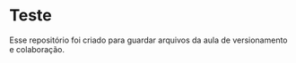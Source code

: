 # Teste
Esse repositório foi criado para guardar arquivos da aula de versionamento e colaboração.


